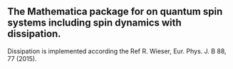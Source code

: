 

## The Mathematica package for on quantum spin systems including spin dynamics with dissipation.

Dissipation is implemented according the Ref R. Wieser, Eur. Phys. J. B 88, 77 (2015).
